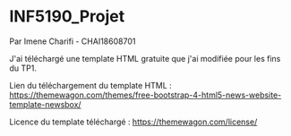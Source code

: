 # INF5190_Projet

Par Imene Charifi - CHAI18608701


J'ai téléchargé une template HTML gratuite que j'ai modifiée pour les fins du TP1.

Lien du téléchargement du template HTML : 
https://themewagon.com/themes/free-bootstrap-4-html5-news-website-template-newsbox/

Licence du template téléchargé : https://themewagon.com/license/